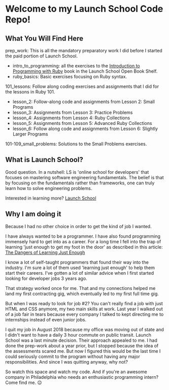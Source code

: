 # Welcome to my Launch School Code Repo!

## What You Will Find Here

prep_work: This is all the mandatory preparatory work I did before I started the paid portion of Launch School.

* intro_to_programming: all the exercises to the [Introduction to Programming with Ruby](https://launchschool.com/books/ruby) book in the Launch School Open Book Shelf.
* ruby_basics: Basic exercises focusing on Ruby syntax.

101_lessons: Follow along coding exercises and assignments that I did for the lessons in Ruby 101.

* lesson_2: Follow-along code and assignments from Lesson 2: Small Programs
* lesson_3: Assignments from Lesson 3: Practice Problems
* lesson_4: Assignments from Lesson 4: Ruby Collections
* lesson_5: Assignments from Lesson 5: Advanced Ruby Collections
* lesson_6: Follow along code and assignments from Lesson 6: Slightly Larger Programs

101-109_small_problems: Solutions to the Small Problems exercises.

## What is Launch School?

Good question. In a nutshell: LS is 'online school for developers' that focuses on mastering software engineering fundamentals. The belief is that by focusing on the fundamentals rather than frameworks, one can truly learn how to solve engineering problems.

Interested in learning more? [Launch School](http://www.launchschool.com)

## Why I am doing it

Because I had no other choice in order to get the kind of job I wanted.

I have always wanted to be a programmer. I have also found programming immensely hard to get into as a career. For a long time I fell into the trap of learning 'just enough to get my foot in the door' as described in this article: [The Dangers of Learning Just Enough](https://hackernoon.com/the-dangers-of-learning-just-enough-6b7d66393205)

I know a lot of self-taught programmers that found their way into the industry. I'm sure a lot of them used 'learning just enough' to help them start their careers. I've gotten a lot of similar advice when I first started looking for developer jobs 3 years ago.

That strategy worked once for me. That and my connections helped me land my first contracting gig, which eventually led to my first full time gig.

But when I was ready to look for job #2? You can't really find a job with just HTML and CSS anymore, my two main skills at work. Last year I walked out of a job fair in tears because every company I talked to kept directing me to internships instead of even junior jobs.

I quit my job in August 2018 because my office was moving out of state and I didn't want to have a daily 3 hour commute on public transit. Launch School was a last minute decision. Their approach appealed to me. I had done the prep-work about a year prior, but I stopped because the idea of the assessments scared me. But now I figured this would be the last time I could seriously commit to the program without having any major responsibilities. And since I was quitting anyway, why not?

So watch this space and watch my code. And if you're an awesome company in Philadelphia who needs an enthusiastic programming intern? Come find me. :wink:

